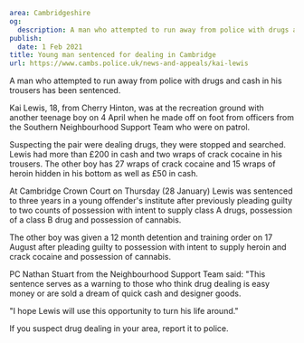```yaml
area: Cambridgeshire
og:
  description: A man who attempted to run away from police with drugs and cash in his trousers has been sentenced.
publish:
  date: 1 Feb 2021
title: Young man sentenced for dealing in Cambridge
url: https://www.cambs.police.uk/news-and-appeals/kai-lewis
```

A man who attempted to run away from police with drugs and cash in his trousers has been sentenced.

Kai Lewis, 18, from Cherry Hinton, was at the recreation ground with another teenage boy on 4 April when he made off on foot from officers from the Southern Neighbourhood Support Team who were on patrol.

Suspecting the pair were dealing drugs, they were stopped and searched. Lewis had more than £200 in cash and two wraps of crack cocaine in his trousers. The other boy has 27 wraps of crack cocaine and 15 wraps of heroin hidden in his bottom as well as £50 in cash.

At Cambridge Crown Court on Thursday (28 January) Lewis was sentenced to three years in a young offender's institute after previously pleading guilty to two counts of possession with intent to supply class A drugs, possession of a class B drug and possession of cannabis.

The other boy was given a 12 month detention and training order on 17 August after pleading guilty to possession with intent to supply heroin and crack cocaine and possession of cannabis.

PC Nathan Stuart from the Neighbourhood Support Team said: "This sentence serves as a warning to those who think drug dealing is easy money or are sold a dream of quick cash and designer goods.

"I hope Lewis will use this opportunity to turn his life around."

If you suspect drug dealing in your area, report it to police.
